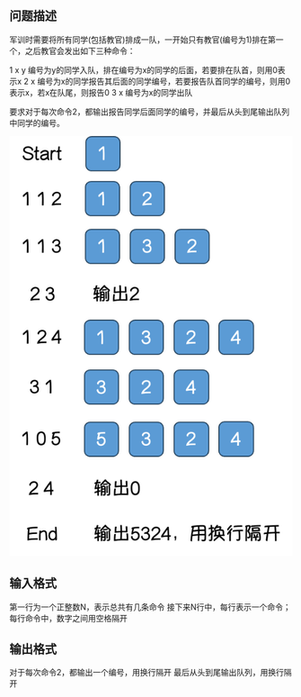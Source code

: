 ## 问题描述

军训时需要将所有同学(包括教官)排成一队，一开始只有教官(编号为1)排在第一个，之后教官会发出如下三种命令：
 
1 x y   编号为y的同学入队，排在编号为x的同学的后面，若要排在队首，则用0表示x
2 x     编号为x的同学报告其后面的同学编号，若要报告队首同学的编号，则用0表示x，若x在队尾，则报告0
3 x     编号为x的同学出队
 
要求对于每次命令2，都输出报告同学后面同学的编号，并最后从头到尾输出队列中同学的编号。
 
![](images/OJ2.png)

## 输入格式

第一行为一个正整数N，表示总共有几条命令
接下来N行中，每行表示一个命令；每行命令中，数字之间用空格隔开

## 输出格式

对于每次命令2，都输出一个编号，用换行隔开
最后从头到尾输出队列，用换行隔开